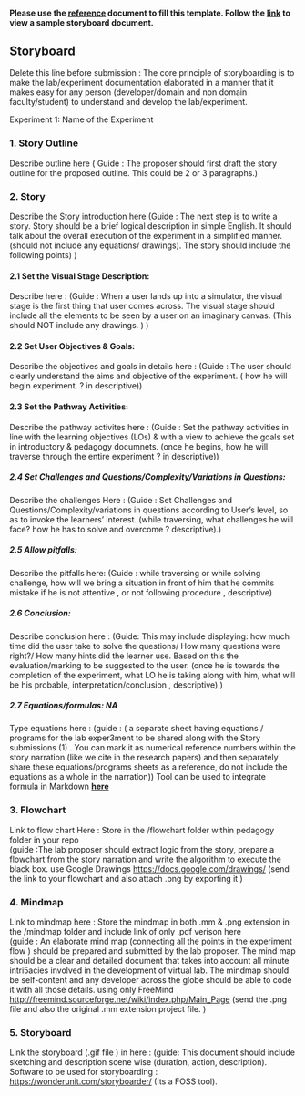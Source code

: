 #### Please use the [reference](https://github.com/virtual-labs/ph3-exp-dev-process/blob/main/storyboard/README.org) document to fill this template. Follow the [link](https://github.com/virtual-labs/ph3-exp-dev-process/tree/main/sample/storyboard) to view a sample storyboard document. 



## Storyboard

Delete this line before submission : The core principle of storyboarding is to make the lab/experiment documentation elaborated in a manner that it makes easy for any person (developer/domain and non domain faculty/student) to understand and develop the lab/experiment.

Experiment 1: Name of the Experiment

### 1. Story Outline

Describe outline here ( Guide : The proposer should first draft the story outline for the proposed outline. This could be 2 or 3 paragraphs.)

### 2. Story

Describe the Story introduction here (Guide : The next step is to write a story. Story should be a brief logical description in simple English. It should talk about the overall execution of the experiment in a simplified manner. (should not include any equations/ drawings). The story should include the following points) )

#### 2.1 Set the Visual Stage Description:
Describe here : (Guide : When a user lands up into a simulator, the visual stage is the first thing that user comes across. The visual stage should include all the elements to be seen by a user on an imaginary canvas.  (This should NOT include any drawings. ) )

#### 2.2 Set User Objectives & Goals:
Describe the objectives and goals in details here : (Guide : The user should clearly understand the aims and objective of the experiment. ( how he will begin experiment. ?  in descriptive))

#### 2.3 Set the Pathway Activities:

Describe the pathway activites here : (Guide : Set the pathway activities in line with the learning objectives (LOs)  & with a view to achieve the goals set in introductory & pedagogy documnets.  (once he begins, how he will traverse through the entire experiment ? in descriptive))

##### 2.4 Set Challenges and Questions/Complexity/Variations in Questions:

Describe the challenges Here : (Guide : Set Challenges and Questions/Complexity/variations in questions according to User’s level, so as to invoke the learners’ interest.  (while traversing, what challenges he will face? how he has to solve and overcome ? descriptive).)

##### 2.5 Allow pitfalls:
Describe the pitfalls here: (Guide : while traversing or while solving challenge, how will we bring a situation in front of him that he commits mistake if he is not attentive , or not following procedure , descriptive)

##### 2.6 Conclusion:
Describe conclusion here : (Guide: This may include displaying: how much time did the user take to solve the questions/ How many questions were right?/ How many hints did the learner use. Based on this the evaluation/marking to be suggested to the user. (once he is towards the completion of the experiment, what LO he is taking along with him, what will be his probable, interpretation/conclusion , descriptive) )

##### 2.7 Equations/formulas: NA
Type equations here : (guide : ( a separate sheet having equations / programs for the lab exper3ment to be shared along with the Story submissions (1) . You can mark it as numerical reference numbers within the story narration (like we cite in the research papers) and then separately share these equations/programs sheets as a reference, do not include the equations as a whole in the narration))
Tool can be used to integrate formula in Markdown <b> [here](http://latex.codecogs.com/eqneditor/samples/example3.php) </b>


### 3. Flowchart
Link to flow chart Here : Store in the  /flowchart folder within pedagogy folder in your repo
<br>
(guide :The lab proposer should extract logic from the story, prepare a flowchart from the story narration and write the algorithm to execute the black box.  use Google Drawings https://docs.google.com/drawings/ (send the link to your flowchart and also attach .png by exporting it )

### 4. Mindmap
 Link to mindmap here : Store the mindmap in both .mm & .png extension in the  /mindmap folder and include link of only .pdf verison here
 <br>
 (guide : An elaborate mind map (connecting all the points in the experiment flow ) should be prepared and submitted by the lab proposer. The mind map should be a clear and detailed document that takes into account all minute intri5acies involved in the development of virtual lab. The mindmap should be self-content and any developer across the globe should be able to code it with all those details. using only FreeMind http://freemind.sourceforge.net/wiki/index.php/Main_Page (send the .png file and also the original .mm extension project file. )

### 5. Storyboard

Link the storyboard (.gif file ) in here :
(guide: This document should include sketching and description scene wise (duration, action, description). Software to be used for storyboarding : https://wonderunit.com/storyboarder/ (Its a FOSS tool).
